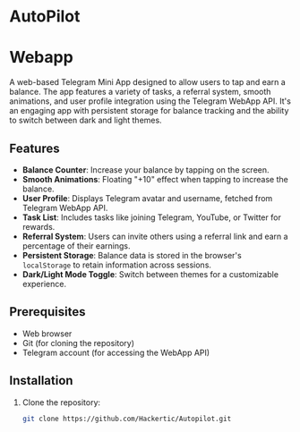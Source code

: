 # AutoPilot
# Webapp

A web-based Telegram Mini App designed to allow users to tap and earn a balance. The app features a variety of tasks, a referral system, smooth animations, and user profile integration using the Telegram WebApp API. It's an engaging app with persistent storage for balance tracking and the ability to switch between dark and light themes.

## Features

- **Balance Counter**: Increase your balance by tapping on the screen.
- **Smooth Animations**: Floating "+10" effect when tapping to increase the balance.
- **User Profile**: Displays Telegram avatar and username, fetched from Telegram WebApp API.
- **Task List**: Includes tasks like joining Telegram, YouTube, or Twitter for rewards.
- **Referral System**: Users can invite others using a referral link and earn a percentage of their earnings.
- **Persistent Storage**: Balance data is stored in the browser's `localStorage` to retain information across sessions.
- **Dark/Light Mode Toggle**: Switch between themes for a customizable experience.

## Prerequisites

- Web browser
- Git (for cloning the repository)
- Telegram account (for accessing the WebApp API)

## Installation

1. Clone the repository:
   ```bash
   git clone https://github.com/Hackertic/Autopilot.git
